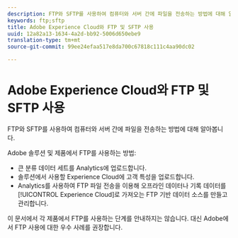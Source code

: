 ```yaml
---
description: FTP와 SFTP를 사용하여 컴퓨터와 서버 간에 파일을 전송하는 방법에 대해 알아봅니다.
keywords: ftp;sftp
title: Adobe Experience Cloud와 FTP 및 SFTP 사용
uuid: 12a82a13-1634-4a2d-bb92-5006d650ebe9
translation-type: tm+mt
source-git-commit: 99ee24efaa517e8da700c67818c111c4aa90dc02

---
```



# Adobe Experience Cloud와 FTP 및 SFTP 사용

FTP와 SFTP를 사용하여 컴퓨터와 서버 간에 파일을 전송하는 방법에 대해 알아봅니다.

Adobe 솔루션 및 제품에서 FTP를 사용하는 방법:

* 큰 분류 데이터 세트를 Analytics에 업로드합니다.
* 솔루션에서 사용할 Experience Cloud에 고객 특성을 업로드합니다.
* Analytics를 사용하여 FTP 파일 전송을 이용해 오프라인 데이터나 기록 데이터를 [!UICONTROL Experience Cloud]로 가져오는 FTP 기반 데이터 소스를 만들고 관리합니다.

이 문서에서 각 제품에서 FTP를 사용하는 단계를 안내하지는 않습니다. 대신 Adobe에서 FTP 사용에 대한 우수 사례를 권장합니다.
